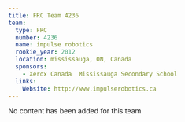 ```yaml
---
title: FRC Team 4236
team:
  type: FRC
  number: 4236
  name: impulse robotics
  rookie_year: 2012
  location: mississauga, ON, Canada
  sponsors:
    - Xerox Canada  Mississauga Secondary School
  links:
    Website: http://www.impulserobotics.ca
---
```

No content has been added for this team